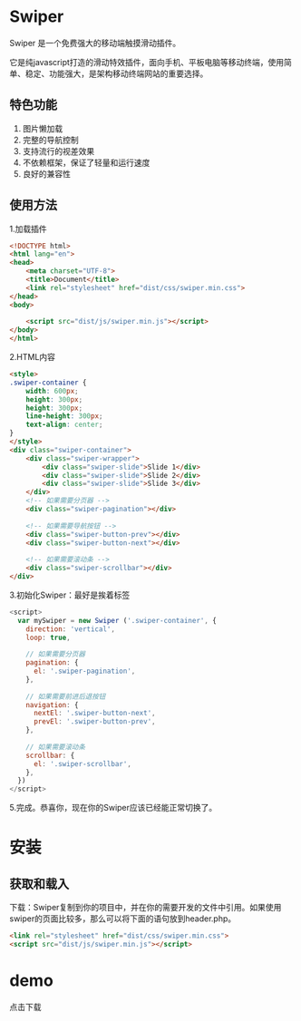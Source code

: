 # Swiper

Swiper 是一个免费强大的移动端触摸滑动插件。

它是纯javascript打造的滑动特效插件，面向手机、平板电脑等移动终端，使用简单、稳定、功能强大，是架构移动终端网站的重要选择。

## 特色功能

1. 图片懒加载
2. 完整的导航控制
3. 支持流行的视差效果
4. 不依赖框架，保证了轻量和运行速度
5. 良好的兼容性

## 使用方法

1.加载插件

```html
<!DOCTYPE html>
<html lang="en">
<head>
	<meta charset="UTF-8">
	<title>Document</title>
	<link rel="stylesheet" href="dist/css/swiper.min.css">
</head>
<body>
	
	<script src="dist/js/swiper.min.js"></script>
</body>
</html>
```

2.HTML内容

```html
<style>
.swiper-container {
    width: 600px;
    height: 300px;
    height: 300px;
    line-height: 300px;
    text-align: center;
} 
</style>
<div class="swiper-container">
    <div class="swiper-wrapper">
        <div class="swiper-slide">Slide 1</div>
        <div class="swiper-slide">Slide 2</div>
        <div class="swiper-slide">Slide 3</div>
    </div>
    <!-- 如果需要分页器 -->
    <div class="swiper-pagination"></div>
    
    <!-- 如果需要导航按钮 -->
    <div class="swiper-button-prev"></div>
    <div class="swiper-button-next"></div>
    
    <!-- 如果需要滚动条 -->
    <div class="swiper-scrollbar"></div>
</div>
```

3.初始化Swiper：最好是挨着</body>标签

```js
<script>        
  var mySwiper = new Swiper ('.swiper-container', {
    direction: 'vertical',
    loop: true,
    
    // 如果需要分页器
    pagination: {
      el: '.swiper-pagination',
    },
    
    // 如果需要前进后退按钮
    navigation: {
      nextEl: '.swiper-button-next',
      prevEl: '.swiper-button-prev',
    },
    
    // 如果需要滚动条
    scrollbar: {
      el: '.swiper-scrollbar',
    },
  })        
</script>
```

5.完成。恭喜你，现在你的Swiper应该已经能正常切换了。

# 安装

## 获取和载入

下载：Swiper复制到你的项目中，并在你的需要开发的文件中引用。如果使用swiper的页面比较多，那么可以将下面的语句放到header.php。

```html
<link rel="stylesheet" href="dist/css/swiper.min.css">
<script src="dist/js/swiper.min.js"></script>
```

# demo

点击下载